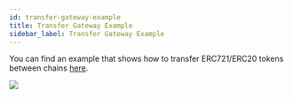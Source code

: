 ```yaml
---
id: transfer-gateway-example
title: Transfer Gateway Example
sidebar_label: Transfer Gateway Example
---
```


You can find an example that shows how to transfer ERC721/ERC20 tokens between chains [here](https://github.com/loomnetwork/transfer-gateway-example).

![](/developers/img/tf-card-game.gif)